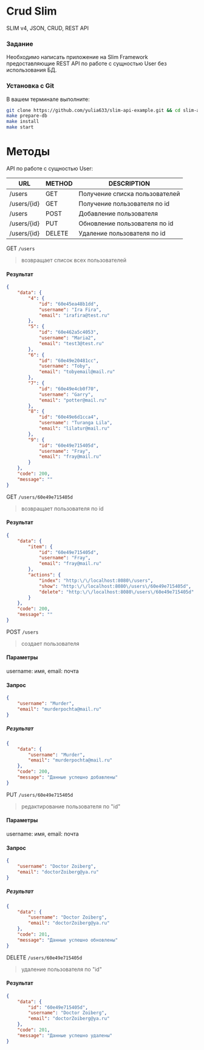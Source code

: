 # Crud Slim
SLIM v4, JSON, CRUD, REST API

### Задание
Необходимо написать приложение на Slim Framework предоставляющие REST API по работе с сущностью User без использования БД.

### Установка с Git

В вашем терминале выполните:

```bash
git clone https://github.com/yulia633/slim-api-example.git && cd slim-api-example-main
make prepare-db
make install
make start
```

# Методы
API по работе с сущностью User:

| URL | METHOD | DESCRIPTION |
| --- | --- | --- |
| /users | GET | Получение списка пользователей |
| /users/{id} | GET | Получение пользователя по id |
| /users | POST | Добавление пользователя |
| /users/{id} | PUT | Обновление пользователя по id |
| /users/{id} | DELETE | Удаление пользователя по id |


GET `/users`
> возвращает список всех пользователей

#### Результат
```json
{
    "data": {
        "4": {
            "id": "60e45ea48b1dd",
            "username": "Ira Fira",
            "email": "irafira@test.ru"
        },
        "5": {
            "id": "60e462a5c4053",
            "username": "Maria2",
            "email": "test3@test.ru"
        },
        "6": {
            "id": "60e49e20481cc",
            "username": "Toby",
            "email": "tobyemail@mail.ru"
        },
        "7": {
            "id": "60e49e4cb0f70",
            "username": "Garry",
            "email": "potter@mail.ru"
        },
        "8": {
            "id": "60e49e6d1cca4",
            "username": "Turanga Lila",
            "email": "lilatur@mail.ru"
        },
        "9": {
            "id": "60e49e715405d",
            "username": "Fray",
            "email": "fray@mail.ru"
        }
    },
    "code": 200,
    "message": ""
}
```


GET `/users/60e49e715405d`
> возвращает пользователя по id

#### Результат
```json
{
    "data": {
        "item": {
            "id": "60e49e715405d",
            "username": "Fray",
            "email": "fray@mail.ru"
        },
        "actions": {
            "index": "http:\/\/localhost:8080\/users",
            "show": "http:\/\/localhost:8080\/users\/60e49e715405d",
            "delete": "http:\/\/localhost:8080\/users\/60e49e715405d"
        }
    },
    "code": 200,
    "message": ""
}
```


POST `/users`
> создает пользователя

#### Параметры
username: имя,
email: почта

#### Запрос
```json
{
    "username": "Murder",
    "email": "murderpochta@mail.ru"
}
```
##### Результат
```json
{
    "data": {
        "username": "Murder",
        "email": "murderpochta@mail.ru"
    },
    "code": 200,
    "message": "Данные успешно добавлены"
}
```


PUT `/users/60e49e715405d`
> редактирование пользователя по "id"

#### Параметры
username: имя,
email: почта

#### Запрос
```json
{
    "username": "Doctor Zoiberg",
    "email": "doctorZoiberg@ya.ru"
}
```

##### Результат
```json
{
    "data": {
        "username": "Doctor Zoiberg",
        "email": "doctorZoiberg@ya.ru"
    },
    "code": 201,
    "message": "Данные успешно обновлены"
}
```


DELETE `/users/60e49e715405d`
> удаление пользователя по "id"

#### Результат
```json
{
    "data": {
        "id": "60e49e715405d",
        "username": "Doctor Zoiberg",
        "email": "doctorZoiberg@ya.ru"
    },
    "code": 201,
    "message": "Данные успешно удалены"
}
```

